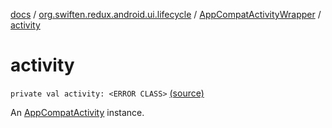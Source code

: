 [docs](../../index.md) / [org.swiften.redux.android.ui.lifecycle](../index.md) / [AppCompatActivityWrapper](index.md) / [activity](./activity.md)

# activity

`private val activity: <ERROR CLASS>` [(source)](https://github.com/protoman92/KotlinRedux/tree/master/android\android-lifecycle\src\main\java/org/swiften/redux/android/ui/lifecycle/AndroidFragment.kt#L24)

An [AppCompatActivity](#) instance.


